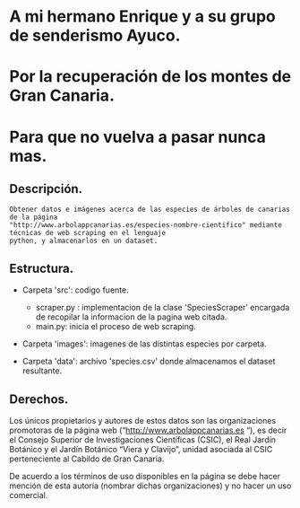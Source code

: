# A mi hermano Enrique y a su grupo de senderismo Ayuco.
# Por la recuperación de los montes de Gran Canaria.
# Para que no vuelva a pasar nunca mas.


## Descripción.
    Obtener datos e imágenes acerca de las especies de árboles de canarias de la página 
    "http://www.arbolappcanarias.es/especies-nombre-cientifico" mediante técnicas de web scraping en el lenguaje 
    python, y almacenarlos en un dataset.
    
    
## Estructura.
   
   * Carpeta 'src': codigo fuente.
        - scraper.py : implementacion de la clase 'SpeciesScraper' encargada de recopilar la informacion de la pagina web citada.
        - main.py: inicia el proceso de web scraping.
        
   * Carpeta 'images': imagenes de las distintas especies por carpeta.
   
   * Carpeta 'data': archivo 'species.csv' donde almacenamos el dataset resultante.
   

## Derechos.
   
   Los únicos propietarios y autores de estos datos son las organizaciones promotoras de la página web (“http://www.arbolappcanarias.es “), es decir el Consejo Superior de Investigaciones Científicas (CSIC), el Real Jardín Botánico y el Jardín Botánico “Viera y Clavijo”, unidad asociada al CSIC perteneciente al Cabildo de Gran Canaria.
   
   De acuerdo a los términos de uso disponibles en la página se debe hacer mención de esta autoría (nombrar dichas organizaciones) y no hacer un uso comercial.
   
